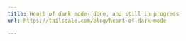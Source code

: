 ```yaml
---
title: Heart of dark mode- done, and still in progress
url: https://tailscale.com/blog/heart-of-dark-mode

---
```

